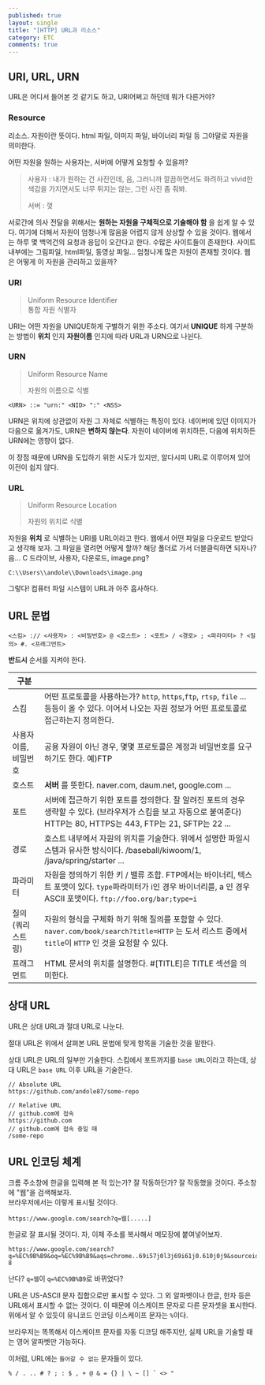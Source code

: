 ```yaml
---
published: true
layout: single
title: "[HTTP] URL과 리소스"
category: ETC
comments: true
---
```


## URI, URL, URN

URL은 어디서 들어본 것 같기도 하고, URI어쩌고 하던데 뭐가 다른거야?

### Resource

리소스. 자원이란 뜻이다. html 파일, 이미지 파일, 바이너리 파일 등 그야말로 자원을 의미한다. 

어떤 자원을 원하는 사용자는, 서버에 어떻게 요청할 수 있을까? 

> 사용자 : 내가 원하는 건 사진인데, 음, 그러니까 깔끔하면서도 화려하고 vivid한 색감을 가지면서도 너무 튀지는 않는, 그런 사진 좀 줘봐.
>
> 서버 : 껒

서로간에 의사 전달을 위해서는  **원하는 자원을 구체적으로 기술해야 함** 을 쉽게 알 수 있다. 여기에 더해서 자원이 엄청나게 많음을 어렵지 않게 상상할 수 있을 것이다. 웹에서는 하루 몇 백억건의 요청과 응답이 오간다고 한다. 수많은 사이트들이 존재한다. 사이트 내부에는 그림파일, html파일, 동영상 파일… 엄청나게 많은 자원이 존재할 것이다. 웹은 어떻게 이 자원을 관리하고 있을까?

### URI

> Uniform Resource Identifier  
> 통합 자원 식별자

URI는 어떤 자원을 UNIQUE하게 구별하기 위한 주소다. 여기서 **UNIQUE** 하게 구분하는 방법이 **위치** 인지 **자원이름** 인지에 따라 URL과 URN으로 나뉜다.

### URN

> Uniform Resource Name
>
> 자원의 이름으로 식별

```
<URN> ::= "urn:" <NID> ":" <NSS>
```

URN은 위치에 상관없이 자원 그 자체로 식별하는 특징이 있다. 네이버에 있던 이미지가 다음으로 옮겨가도, URN은 **변하지 않는다**. 자원이 네이버에 위치하든, 다음에 위치하든 URN에는 영향이 없다.

이 장점 때문에 URN을 도입하기 위한 시도가 있지만, 알다시피 URL로 이루어져 있어 이전이 쉽지 않다.



### URL

> Uniform Resource Location
>
> 자원의 위치로 식별

자원을 **위치** 로 식별하는 URI를 URL이라고 한다. 웹에서 어떤 파일을 다운로드 받았다고 생각해 보자. 그 파일을 열려면 어떻게 할까? 해당 폴더로 가서 더블클릭하면 되자나? 음… C 드라이브, 사용자, 다운로드, image.png? 

```
C:\\Users\\andole\\Downloads\image.png
```

그렇다! 컴퓨터 파일 시스템이 URL과 아주 흡사하다. 

## URL 문법

```
<스킴> :// <사용자> : <비밀번호> @ <호스트> : <포트> / <경로> ; <파라미터> ? <질의> #. <프래그먼트>
```

**반드시** 순서를 지켜야 한다.

| 구분 |                                                                                                                        |
| -------------------- | ---------------------------------------------------------------------------------------------------------------------- |
| 스킴                   | 어떤 프로토콜을 사용하는가? `http`, `https`,`ftp`, `rtsp`, `file` … 등등이 올 수 있다. 이어서 나오는 자원 정보가 어떤 프로토콜로 접근하는지 정의한다.                |
| 사용자 이름, 비밀번호         | 공용 자원이 아닌 경우, 몇몇 프로토콜은 계정과 비밀번호를 요구하기도 한다. 예)FTP                                                                       |
| 호스트                  | **서버** 를 뜻한다. naver.com, daum.net, google.com ...                                                                      |
| 포트                   | 서버에 접근하기 위한 포트를 정의한다. 잘 알려진 포트의 경우 생략할 수 있다. (브라우저가 스킴을 보고 자동으로 붙여준다) HTTP는 80, HTTPS는 443, FTP는 21, SFTP는 22 ...      |
| 경로                   | 호스트 내부에서 자원의 위치를 기술한다. 위에서 설명한 파일시스템과 유사한 방식이다. /baseball/kiwoom/1, /java/spring/starter ...                           |
| 파라미터                 | 자원을 정의하기 위한 키 / 밸류 조합. FTP에서는 바이너리, 텍스트 포맷이 있다. `type`파라미터가 i인 경우 바이너리를, a 인 경우 ASCII 포맷이다. `ftp://foo.org/bar;type=i` |
| 질의 (쿼리스트링)           | 자원의 형식을 구체화 하기 위해 질의를 포함할 수 있다. `naver.com/book/search?title=HTTP` 는 도서 리스트 중에서 `title`이 `HTTP` 인 것을 요청할 수 있다.         |
| 프래그먼트                | HTML 문서의 위치를 설명한다. #[TITLE]은 TITLE 섹션을 의미한다.                                                                           |



## 상대 URL

URL은 상대 URL과 절대 URL로 나눈다. 

절대 URL은 위에서 살펴본 URL 문법에 맞게 항목을 기술한 것을 말한다.

상대 URL은 URL의 일부만 기술한다. 스킴에서 포트까지를 `base URL`이라고 하는데, 상대 URL은 `base URL` 이후 URL을 기술한다.  

```
// Absolute URL
https://github.com/andole87/some-repo

// Relative URL
// github.com에 접속
https://github.com
// github.com에 접속 중일 때
/some-repo
```



## URL 인코딩 체계

크롬 주소창에 한글을 입력해 본 적 있는가? 잘 작동하던가? 잘 작동했을 것이다. 주소창에 "웹"을 검색해보자.  
브라우저에서는 이렇게 표시될 것이다.

```
https://www.google.com/search?q=웹[.....]
```

한글로 잘 표시될 것이다. 자, 이제 주소를 복사해서 메모장에 붙여넣어보자.

```
https://www.google.com/search?q=%EC%9B%B9&oq=%EC%9B%B9&aqs=chrome..69i57j0l3j69i61j0.610j0j9&sourceid=chrome&ie=UTF-8
```

난다? `q=웹`이 `q=%EC%9B%B9`로 바뀌었다? 

URL은 US-ASCII 문자 집합으로만 표시할 수 있다. 그 외 알파벳이나 한글, 한자 등은 URL에서 표시할 수 없는 것이다. 이 때문에 이스케이프 문자로 다른 문자셋을 표시한다. 위에서 알 수 있듯이 유니코드 인코딩 이스케이프 문자는 `%`이다.

브라우저는 똑똑해서 이스케이프 문자를 자동 디코딩 해주지만, 실제 URL을 기술할 때는 영어 알파벳만 가능하다.

이처럼, URL에는 `들어갈 수 없는` 문자들이 있다. 

```
% / . .. # ? ; : $ , + @ & = {} | \ ~ [] ` <> "
```